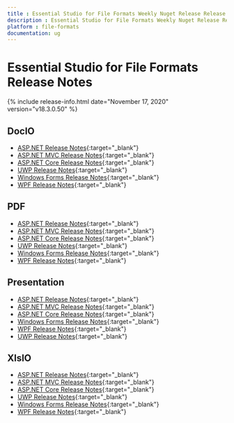 ```yaml
---
title : Essential Studio for File Formats Weekly Nuget Release Release Notes  
description : Essential Studio for File Formats Weekly Nuget Release Release Notes  
platform : file-formats
documentation: ug
---
```


# Essential Studio for File Formats  Release Notes  

{% include release-info.html date="November 17, 2020" version="v18.3.0.50" %} 

## DocIO

* [ASP.NET Release Notes](/aspnet/release-notes/v18.3.0.50#docio){:target="_blank"}
* [ASP.NET MVC Release Notes](/aspnetmvc/release-notes/v18.3.0.50#docio){:target="_blank"}
* [ASP.NET Core Release Notes](/aspnet-core/release-notes/v18.3.0.50#docio){:target="_blank"}
* [UWP Release Notes](/uwp/release-notes/v18.3.0.50#docio){:target="_blank"}
* [Windows Forms Release Notes](/windowsforms/release-notes/v18.3.0.50#docio){:target="_blank"}
* [WPF Release Notes](/wpf/release-notes/v18.3.0.50#docio){:target="_blank"}


## PDF

* [ASP.NET Release Notes](/aspnet/release-notes/v18.3.0.50#pdf){:target="_blank"}
* [ASP.NET MVC Release Notes](/aspnetmvc/release-notes/v18.3.0.50#pdf){:target="_blank"}
* [ASP.NET Core Release Notes](/aspnet-core/release-notes/v18.3.0.50#pdf){:target="_blank"}
* [UWP Release Notes](/uwp/release-notes/v18.3.0.50#pdf){:target="_blank"}
* [Windows Forms Release Notes](/windowsforms/release-notes/v18.3.0.50#pdf){:target="_blank"}
* [WPF Release Notes](/wpf/release-notes/v18.3.0.50#pdf){:target="_blank"}


## Presentation

* [ASP.NET Release Notes](/aspnet/release-notes/v18.3.0.50#presentation){:target="_blank"}
* [ASP.NET MVC Release Notes](/aspnetmvc/release-notes/v18.3.0.50#presentation){:target="_blank"}
* [ASP.NET Core Release Notes](/aspnet-core/release-notes/v18.3.0.50#presentation){:target="_blank"}
* [Windows Forms Release Notes](/windowsforms/release-notes/v18.3.0.50#presentation){:target="_blank"}
* [WPF Release Notes](/wpf/release-notes/v18.3.0.50#presentation){:target="_blank"}
* [UWP Release Notes](/uwp/release-notes/v18.3.0.50#presentation){:target="_blank"}


## XlsIO

* [ASP.NET Release Notes](/aspnet/release-notes/v18.3.0.50#xlsio){:target="_blank"}
* [ASP.NET MVC Release Notes](/aspnetmvc/release-notes/v18.3.0.50#xlsio){:target="_blank"}
* [ASP.NET Core Release Notes](/aspnet-core/release-notes/v18.3.0.50#xlsio){:target="_blank"}
* [UWP Release Notes](/uwp/release-notes/v18.3.0.50#xlsio){:target="_blank"}
* [Windows Forms Release Notes](/windowsforms/release-notes/v18.3.0.50#xlsio){:target="_blank"}
* [WPF Release Notes](/wpf/release-notes/v18.3.0.50#xlsio){:target="_blank"}